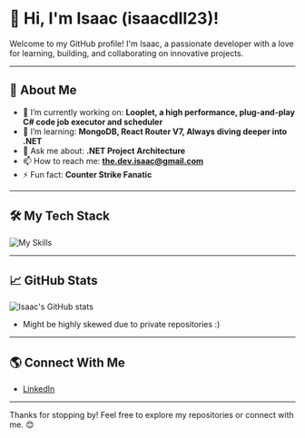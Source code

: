 # 👋 Hi, I'm Isaac (isaacdll23)!

Welcome to my GitHub profile! I'm Isaac, a passionate developer with a love for learning, building, and collaborating on innovative projects.

---

## 🚀 About Me

- 🔭 I’m currently working on: **Looplet, a high performance, plug-and-play C# code job executor and scheduler**
- 🌱 I’m learning: **MongoDB, React Router V7, Always diving deeper into .NET**
- 💬 Ask me about: **.NET Project Architecture**
- 📫 How to reach me: **the.dev.isaac@gmail.com**
- ⚡ Fun fact: **Counter Strike Fanatic**

---

## 🛠️ My Tech Stack

![My Skills](https://skillicons.dev/icons?i=dotnet,cs,docker,nginx,ts,python,html,css,react,postgres,git,github&theme=dark)

---

## 📈 GitHub Stats

![Isaac's GitHub stats](https://github-readme-stats.vercel.app/api?username=isaacdll23&show_icons=true&theme=radical)
- Might be highly skewed due to private repositories :)
---

## 🌎 Connect With Me

- [LinkedIn](https://www.linkedin.com/in/isaac-de-la-lama-b53168214/)

---

Thanks for stopping by! Feel free to explore my repositories or connect with me. 😊
